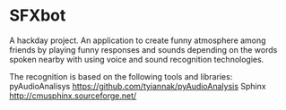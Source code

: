 # SFXbot
A hackday project.
An application to create funny atmosphere among friends by playing funny responses and sounds depending on the words spoken nearby with using voice and sound recognition technologies.

The recognition is based on the following tools and libraries:
  pyAudioAnalisys https://github.com/tyiannak/pyAudioAnalysis
  Sphinx http://cmusphinx.sourceforge.net/
